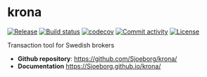# krona

[![Release](https://img.shields.io/github/v/release/Sjoeborg/krona)](https://img.shields.io/github/v/release/Sjoeborg/krona)
[![Build status](https://img.shields.io/github/actions/workflow/status/Sjoeborg/krona/master.yml?branch=master)](https://github.com/Sjoeborg/krona/actions/workflows/master.yml?query=branch%3Amaster)
[![codecov](https://codecov.io/gh/Sjoeborg/krona/branch/main/graph/badge.svg)](https://codecov.io/gh/Sjoeborg/krona)
[![Commit activity](https://img.shields.io/github/commit-activity/m/Sjoeborg/krona)](https://img.shields.io/github/commit-activity/m/Sjoeborg/krona)
[![License](https://img.shields.io/github/license/Sjoeborg/krona)](https://img.shields.io/github/license/Sjoeborg/krona)

Transaction tool for Swedish brokers

- **Github repository**: <https://github.com/Sjoeborg/krona/>
- **Documentation** <https://Sjoeborg.github.io/krona/>
